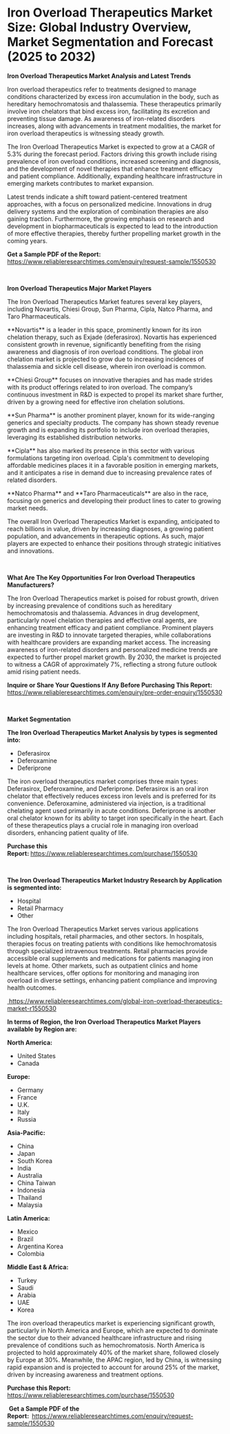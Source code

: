 <p><h1>Iron Overload Therapeutics Market Size: Global Industry Overview, Market Segmentation and Forecast (2025 to 2032)</h1></p><p><strong>Iron Overload Therapeutics Market Analysis and Latest Trends</strong></p>
<p><p>Iron overload therapeutics refer to treatments designed to manage conditions characterized by excess iron accumulation in the body, such as hereditary hemochromatosis and thalassemia. These therapeutics primarily involve iron chelators that bind excess iron, facilitating its excretion and preventing tissue damage. As awareness of iron-related disorders increases, along with advancements in treatment modalities, the market for iron overload therapeutics is witnessing steady growth.</p><p>The Iron Overload Therapeutics Market is expected to grow at a CAGR of 5.3% during the forecast period. Factors driving this growth include rising prevalence of iron overload conditions, increased screening and diagnosis, and the development of novel therapies that enhance treatment efficacy and patient compliance. Additionally, expanding healthcare infrastructure in emerging markets contributes to market expansion.</p><p>Latest trends indicate a shift toward patient-centered treatment approaches, with a focus on personalized medicine. Innovations in drug delivery systems and the exploration of combination therapies are also gaining traction. Furthermore, the growing emphasis on research and development in biopharmaceuticals is expected to lead to the introduction of more effective therapies, thereby further propelling market growth in the coming years.</p></p>
<p><strong>Get a Sample PDF of the Report:&nbsp;</strong> <a href="https://www.reliableresearchtimes.com/enquiry/request-sample/1550530?utm_campaign=3076&utm_medium=2&utm_source=Github&utm_content=ia&utm_term=19042025&utm_id=iron-overload-therapeutics">https://www.reliableresearchtimes.com/enquiry/request-sample/1550530</a></p>
<p>&nbsp;</p>
<p><strong>Iron Overload Therapeutics Major Market Players</strong></p>
<p><p>The Iron Overload Therapeutics Market features several key players, including Novartis, Chiesi Group, Sun Pharma, Cipla, Natco Pharma, and Taro Pharmaceuticals. </p><p>**Novartis** is a leader in this space, prominently known for its iron chelation therapy, such as Exjade (deferasirox). Novartis has experienced consistent growth in revenue, significantly benefiting from the rising awareness and diagnosis of iron overload conditions. The global iron chelation market is projected to grow due to increasing incidences of thalassemia and sickle cell disease, wherein iron overload is common.</p><p>**Chiesi Group** focuses on innovative therapies and has made strides with its product offerings related to iron overload. The company’s continuous investment in R&D is expected to propel its market share further, driven by a growing need for effective iron chelation solutions.</p><p>**Sun Pharma** is another prominent player, known for its wide-ranging generics and specialty products. The company has shown steady revenue growth and is expanding its portfolio to include iron overload therapies, leveraging its established distribution networks.</p><p>**Cipla** has also marked its presence in this sector with various formulations targeting iron overload. Cipla's commitment to developing affordable medicines places it in a favorable position in emerging markets, and it anticipates a rise in demand due to increasing prevalence rates of related disorders.</p><p>**Natco Pharma** and **Taro Pharmaceuticals** are also in the race, focusing on generics and developing their product lines to cater to growing market needs. </p><p>The overall Iron Overload Therapeutics Market is expanding, anticipated to reach billions in value, driven by increasing diagnoses, a growing patient population, and advancements in therapeutic options. As such, major players are expected to enhance their positions through strategic initiatives and innovations.</p></p>
<p>&nbsp;</p>
<p><strong>What Are The Key Opportunities For Iron Overload Therapeutics Manufacturers?</strong></p>
<p><p>The Iron Overload Therapeutics market is poised for robust growth, driven by increasing prevalence of conditions such as hereditary hemochromatosis and thalassemia. Advances in drug development, particularly novel chelation therapies and effective oral agents, are enhancing treatment efficacy and patient compliance. Prominent players are investing in R&D to innovate targeted therapies, while collaborations with healthcare providers are expanding market access. The increasing awareness of iron-related disorders and personalized medicine trends are expected to further propel market growth. By 2030, the market is projected to witness a CAGR of approximately 7%, reflecting a strong future outlook amid rising patient needs.</p></p>
<p><strong>Inquire or Share Your Questions If Any Before Purchasing This Report:</strong> <a href="https://www.reliableresearchtimes.com/enquiry/pre-order-enquiry/1550530?utm_campaign=3076&utm_medium=2&utm_source=Github&utm_content=ia&utm_term=19042025&utm_id=iron-overload-therapeutics">https://www.reliableresearchtimes.com/enquiry/pre-order-enquiry/1550530</a></p>
<p>&nbsp;</p>
<p><strong>Market Segmentation</strong></p>
<p><strong>The Iron Overload Therapeutics Market Analysis by types is segmented into:</strong></p>
<p><ul><li>Deferasirox</li><li>Deferoxamine</li><li>Deferiprone</li></ul></p>
<p><p>The iron overload therapeutics market comprises three main types: Deferasirox, Deferoxamine, and Deferiprone. Deferasirox is an oral iron chelator that effectively reduces excess iron levels and is preferred for its convenience. Deferoxamine, administered via injection, is a traditional chelating agent used primarily in acute conditions. Deferiprone is another oral chelator known for its ability to target iron specifically in the heart. Each of these therapeutics plays a crucial role in managing iron overload disorders, enhancing patient quality of life.</p></p>
<p><strong>Purchase this Report:&nbsp;</strong><a href="https://www.reliableresearchtimes.com/purchase/1550530?utm_campaign=3076&utm_medium=2&utm_source=Github&utm_content=ia&utm_term=19042025&utm_id=iron-overload-therapeutics">https://www.reliableresearchtimes.com/purchase/1550530</a></p>
<p>&nbsp;</p>
<p><strong>The Iron Overload Therapeutics Market Industry Research by Application is segmented into:</strong></p>
<p><ul><li>Hospital</li><li>Retail Pharmacy</li><li>Other</li></ul></p>
<p><p>The Iron Overload Therapeutics Market serves various applications including hospitals, retail pharmacies, and other sectors. In hospitals, therapies focus on treating patients with conditions like hemochromatosis through specialized intravenous treatments. Retail pharmacies provide accessible oral supplements and medications for patients managing iron levels at home. Other markets, such as outpatient clinics and home healthcare services, offer options for monitoring and managing iron overload in diverse settings, enhancing patient compliance and improving health outcomes.</p></p>
<p><a href="https://www.reliableresearchtimes.com/global-iron-overload-therapeutics-market-r1550530?utm_campaign=3076&utm_medium=2&utm_source=Github&utm_content=ia&utm_term=19042025&utm_id=iron-overload-therapeutics">&nbsp;https://www.reliableresearchtimes.com/global-iron-overload-therapeutics-market-r1550530</a></p>
<p><strong>In terms of Region, the Iron Overload Therapeutics Market Players available by Region are:</strong></p>
<p>
    <p> <strong> North America: </strong>
        <ul>
            <li>United States</li>
            <li>Canada</li>
        </ul>
        </p> 
    <p> <strong> Europe: </strong>
        <ul>
            <li>Germany</li>
            <li>France</li>
            <li>U.K.</li>
            <li>Italy</li>
            <li>Russia</li>
        </ul>
        </p> 
    <p> <strong> Asia-Pacific: </strong>
        <ul>
            <li>China</li>
            <li>Japan</li>
            <li>South Korea</li>
            <li>India</li>
            <li>Australia</li>
            <li>China Taiwan</li>
            <li>Indonesia</li>
            <li>Thailand</li>
            <li>Malaysia</li>
        </ul>
        </p> 
    <p> <strong> Latin America: </strong>
        <ul>
            <li>Mexico</li>
            <li>Brazil</li>
            <li>Argentina Korea</li>
            <li>Colombia</li>
        </ul>
        </p> 
    <p> <strong> Middle East & Africa: </strong>
        <ul>
            <li>Turkey</li>
            <li>Saudi</li>
            <li>Arabia</li>
            <li>UAE</li>
            <li>Korea</li>
        </ul>
    </p>
    </p>
<p><p>The iron overload therapeutics market is experiencing significant growth, particularly in North America and Europe, which are expected to dominate the sector due to their advanced healthcare infrastructure and rising prevalence of conditions such as hemochromatosis. North America is projected to hold approximately 40% of the market share, followed closely by Europe at 30%. Meanwhile, the APAC region, led by China, is witnessing rapid expansion and is projected to account for around 25% of the market, driven by increasing awareness and treatment options.</p></p>
<p><strong>Purchase this Report: </strong><a href="https://www.reliableresearchtimes.com/purchase/1550530?utm_campaign=3076&utm_medium=2&utm_source=Github&utm_content=ia&utm_term=19042025&utm_id=iron-overload-therapeutics">https://www.reliableresearchtimes.com/purchase/1550530</a></p>
<p>&nbsp;<strong>Get a Sample PDF of the Report:&nbsp;&nbsp;</strong><a href="https://www.reliableresearchtimes.com/enquiry/request-sample/1550530?utm_campaign=3076&utm_medium=2&utm_source=Github&utm_content=ia&utm_term=19042025&utm_id=iron-overload-therapeutics">https://www.reliableresearchtimes.com/enquiry/request-sample/1550530</a></p>
<p><strong></strong></p>
<p><p></p><p></p><p></p></p>